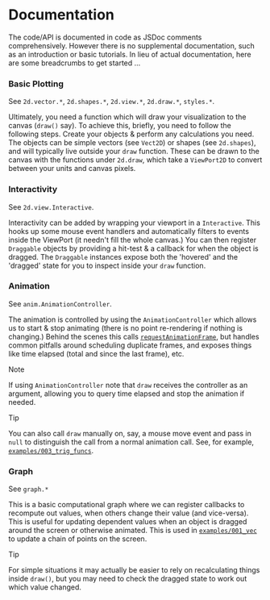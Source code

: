 # Documentation

The code/API is documented in code as JSDoc comments comprehensively.
However there is no supplemental documentation, such as an introduction or basic tutorials.
In lieu of actual documentation, here are some breadcrumbs to get started ... 

### Basic Plotting

See `2d.vector.*`, `2d.shapes.*`, `2d.view.*`, `2d.draw.*`, `styles.*`.

Ultimately, you need a function which will draw your visualization to the canvas (`draw()` say).
To achieve this, briefly, you need to follow the following steps.
Create your objects & perform any calculations you need.
The objects can be simple vectors (see `Vect2D`) or shapes (see `2d.shapes`), and will typically live outside your `draw` function.
These can be drawn to the canvas with the functions under `2d.draw`, 
which take a `ViewPort2D` to convert between your units and canvas pixels.

### Interactivity

See `2d.view.Interactive`.

Interactivity can be added by wrapping your viewport in a `Interactive`.
This hooks up some mouse event handlers and automatically filters to events inside the ViewPort (it needn't fill the whole canvas.)
You can then register `Draggable` objects by providing a hit-test & a callback for when the object is dragged.
The `Draggable` instances expose both the 'hovered' and the 'dragged' state for you to inspect inside your `draw` function.

### Animation

See `anim.AnimationController`.

The animation is controlled by using the `AnimationController` which allows us to start & stop animating
(there is no point re-rendering if nothing is changing.)
Behind the scenes this calls [`requestAnimationFrame`](https://developer.mozilla.org/en-US/docs/Web/API/Window/requestAnimationFrame), 
but handles common pitfalls around scheduling duplicate frames,
and exposes things like time elapsed (total and since the last frame), etc.

> [!NOTE]
> If using `AnimationController` note that `draw` receives the controller as an argument,
> allowing you to query time elapsed and stop the animation if needed.

> [!TIP]
> You can also call `draw` manually on, say, a mouse move event and pass in `null` to distinguish
> the call from a normal animation call.
> See, for example, [`examples/003_trig_funcs`](../examples/003_trig_funcs/example.js).

### Graph

See `graph.*`

This is a basic computational graph where we can register callbacks to recompute out values, 
when others change their value (and vice-versa).
This is useful for updating dependent values when an object is dragged around the screen or otherwise animated.
This is used in [`examples/001_vec`](../examples/001_vec/example.js) to update a chain of points on the screen.

> [!TIP]
> For simple situations it may actually be easier to rely on recalculating things inside `draw()`,
> but you may need to check the dragged state to work out which value changed.
